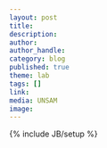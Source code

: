 ```yaml
---
layout: post
title: 
description: 
author: 
author_handle: 
category: blog
published: true
theme: lab
tags: []
link: 
media: UNSAM 
image: 
---
```

{% include JB/setup %}




